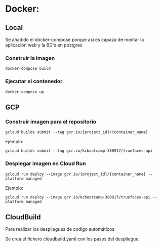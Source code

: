# Docker:

## Local
Se añadido el docker-compose porque así es capaza de montar la aplicación web y la BD's en postgres

### Construir la imagen
    docker-compose build

### Ejecutar el contenedor
    docker-compose up
    
## GCP
### Construir imagen para el repositorio
    gcloud builds submit --tag gcr.io/{project_id}/{container_name}

Ejemplo:
    
    gcloud builds submit --tag gcr.io/kcbootcamp-380917/truefaces-api

### Desplegar imagen en Cloud Run
    gcloud run deploy --image gcr.io/{project_id}/{container_name} --platform managed

Ejemplo:

    gcloud run deploy --image gcr.io/kcbootcamp-380917/truefaces-api --platform managed


## CloudBuild
Para realizar los despliegues de codigo automáticos

Se crea el fichero cloudbuild.yaml con los pasos del despliegue.